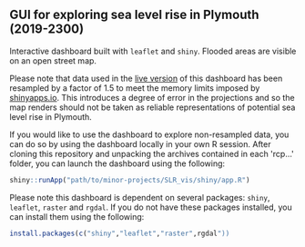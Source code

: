 ## GUI for exploring sea level rise in Plymouth (2019-2300)

Interactive dashboard built with `leaflet` and `shiny`. Flooded areas are visible on an open street map.

Please note that data used in the [live version](https://z-lab.shinyapps.io/slrvis/) of this dashboard has been resampled by a factor of 1.5 to meet the memory limits imposed by [shinyapps.io](https://www.shinyapps.io/). This introduces a degree of error in the projections and so the map renders should not be taken as reliable representations of potential sea level rise in Plymouth.

If you would like to use the dashboard to explore non-resampled data, you can do so by using the dashboard locally in your own R session. After cloning this repository and unpacking the archives contained in each 'rcp...' folder, you can launch the dashboard using the following:

``` r
shiny::runApp("path/to/minor-projects/SLR_vis/shiny/app.R")
```

Please note this dashboard is dependent on several packages: `shiny`, `leaflet`, `raster` and `rgdal`. If you do not have these packages installed, you can install them using the following:

``` r
install.packages(c("shiny","leaflet","raster",rgdal"))
```


